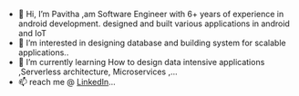 - 👋 Hi, I’m Pavitha ,am Software Engineer with 6+ years of experience in android development. designed and built various applications in android and IoT
- 👀 I’m interested in designing database and building system for scalable applications..
- 🌱 I’m currently learning How to design data intensive applications ,Serverless architecture, Microservices ,...
- 📫 reach me @ [LinkedIn](https://www.linkedin.com/in/pavithapichaimani25/)...

<!---
pavithapichai/pavithapichai is a ✨ special ✨ repository because its `README.md` (this file) appears on your GitHub profile.
You can click the Preview link to take a look at your changes.
--->
